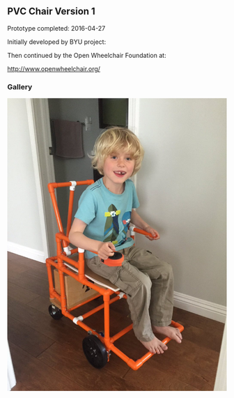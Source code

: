 
## PVC Chair Version 1

Prototype completed: 2016-04-27

Initially developed by BYU project:

Then continued by the Open Wheelchair Foundation at:

http://www.openwheelchair.org/

### Gallery

![PVC Powerchair v1 with tester](images/pvc-chair-v1.jpg)
